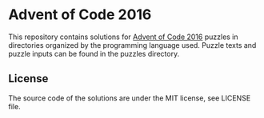 # Advent of Code 2016

This repository contains solutions for [Advent of Code 2016](http://adventofcode.com)
puzzles in directories organized by the programming language used. Puzzle texts
and puzzle inputs can be found in the puzzles directory.

##      License

The source code of the solutions are under the MIT license, see LICENSE file.

